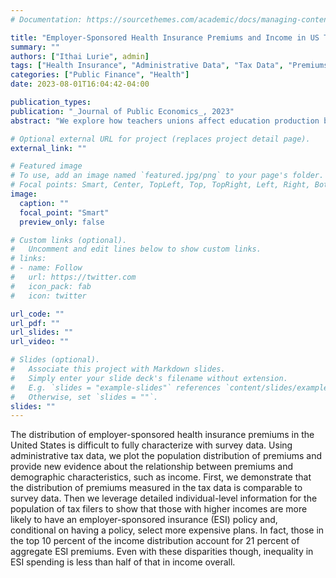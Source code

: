 ```yaml
---
# Documentation: https://sourcethemes.com/academic/docs/managing-content/

title: "Employer-Sponsored Health Insurance Premiums and Income in US Tax Data"
summary: ""
authors: ["Ithai Lurie", admin]
tags: ["Health Insurance", "Administrative Data", "Tax Data", "Premiums", "Employer-Sponsored Health Insurance", "Inequality"]
categories: ["Public Finance", "Health"]
date: 2023-08-01T16:04:42-04:00

publication_types: 
publication: "_Journal of Public Economics_, 2023"
abstract: "We explore how teachers unions affect education production by comparing outcomes between districts allocating new tax revenue amidst collective bargaining negotiations and districts allocating tax revenue well before. Districts facing union pressure increase teacher salaries and benefits, spend down reserves, and experience no student achievement gains. Conversely, districts facing less pressure hire more teachers (instead of increasing compensation) and realize significant student achievement gains. We interpret these results as causal evidence of the negative impact of teacher rent seeking on education production, as the timing of district tax elections relative to collective bargaining appears to be as good as random."

# Optional external URL for project (replaces project detail page).
external_link: ""

# Featured image
# To use, add an image named `featured.jpg/png` to your page's folder.
# Focal points: Smart, Center, TopLeft, Top, TopRight, Left, Right, BottomLeft, Bottom, BottomRight.
image:
  caption: ""
  focal_point: "Smart"
  preview_only: false

# Custom links (optional).
#   Uncomment and edit lines below to show custom links.
# links:
# - name: Follow
#   url: https://twitter.com
#   icon_pack: fab
#   icon: twitter

url_code: ""
url_pdf: ""
url_slides: ""
url_video: ""

# Slides (optional).
#   Associate this project with Markdown slides.
#   Simply enter your slide deck's filename without extension.
#   E.g. `slides = "example-slides"` references `content/slides/example-slides.md`.
#   Otherwise, set `slides = ""`.
slides: ""
---
```

The distribution of employer-sponsored health insurance premiums in the United States is difficult to fully characterize with survey data. Using administrative tax data, we plot the population distribution of premiums and provide new evidence about the relationship between premiums and demographic characteristics, such as income. First, we demonstrate that the distribution of premiums measured in the tax data is comparable to survey data. Then we leverage detailed individual-level information for the population of tax filers to show that those with higher incomes are more likely to have an employer-sponsored insurance (ESI) policy and, conditional on having a policy, select more expensive plans. In fact, those in the top 10 percent of the income distribution account for 21 percent of aggregate ESI premiums. Even with these disparities though, inequality in ESI spending is less than half of that in income overall.
